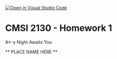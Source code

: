 [![Open in Visual Studio Code](https://classroom.github.com/assets/open-in-vscode-718a45dd9cf7e7f842a935f5ebbe5719a5e09af4491e668f4dbf3b35d5cca122.svg)](https://classroom.github.com/online_ide?assignment_repo_id=12037509&assignment_repo_type=AssignmentRepo)
# CMSI 2130 - Homework 1
A*-y Night Awaits You

** PLACE NAME HERE **